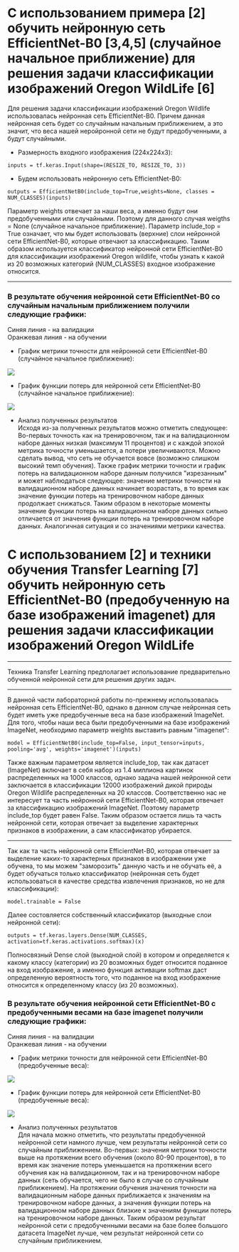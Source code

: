 # С использованием примера [2] обучить нейронную сеть EfficientNet-B0 [3,4,5] (случайное начальное приближение) для решения задачи классификации изображений Oregon WildLife [6]
Для решения задачи классификации изображений Oregon Wildlife использовалась нейронная сеть EfficientNet-B0. Причем данная нейронная сеть будет со случайным начальным приближением, а это значит, что веса нашей неройронной сети не будут предобученными, а будут случайными.  
* Размерность входного изображения (224x224x3):  
```
inputs = tf.keras.Input(shape=(RESIZE_TO, RESIZE_TO, 3))
```  
* Будем использовать нейронную сеть EfficientNet-B0:
```
outputs = EfficientNetB0(include_top=True,weights=None, classes = NUM_CLASSES)(inputs)
```
Параметр weights отвечает за наши веса, а именно будут они предобученными или случайными. Поэтому для данного случая weigths = None (случайное начальное приближение). Параметр include_top = True означает, что мы будет использовать (верхние) слои нейронной сети EfficientNet-B0, которые отвечают за классификацию. Таким образом используется классификатор нейронной сети EfficientNet-B0 для классификации изображений Oregon wildlife, чтобы узнать к какой из 20 возможных категорий (NUM_CLASSES) входное изображение относится.  
***  
### В результате обучения нейронной сети EfficientNet-B0 со случайным начальным приближением получили следующие графики:  
Синяя линия - на валидации  
Оранжевая линия - на обучении  
* График метрики точности для нейронной сети EfficientNet-B0 (случайное начальное приближение):  
<img src="./epoch_categorical_accuracy_no_imagenet.svg">

* График функции потерь для нейронной сети EfficientNet-B0 (случайное начальное приближение):  

<img src="./epoch_loss_no_imagenet.svg">

* Анализ полученных результатов  
Исходя из-за полученных результатов можно отметить следующее: Во-первых точность как на тренировочном, так и на валидационном наборе данных низкая (максимум 11 процентов) и с каждой эпохой метрика точности уменьшается, а потери увеличиваются. Можно сделать вывод, что сеть не обучается вовсе (возможно слишком высокий темп обучения). Также график метрики точности и график потерь на валидационном наборе данным получился "изрезанным" и может наблюдаться следующее: значение метрики точности на валидационном наборе данных начинает возрастать, в то время как значение функции потерь на тренировочном наборе данных продолжает снижаться. Таким образом в некоторые моменты значение функции потерь на валидационном наборе данных сильно отличается от значения функции потерь на тренировочном наборе данных. Аналогичная ситуация и со значениями метрики качества. 
# С использованием [2] и техники обучения Transfer Learning [7] обучить нейронную сеть EfficientNet-B0 (предобученную на базе изображений imagenet) для решения задачи классификации изображений Oregon WildLife  
***  
Техника Transfer Learning предполагает использование предварительно обученной нейронной сети для решения других задач.  
***  
В данной части лабораторной работы по-прежнему использовалась нейронная сеть EfficientNet-B0, однако в данном случае нейронная сеть будет иметь уже предобученные веса на базе изображений ImageNet. Для того, чтобы наши веса были предобученными на базе изображений ImageNet, необходимо параметр weights выставить равным "imagenet":
```
model = EfficientNetB0(include_top=False, input_tensor=inputs, pooling='avg', weights='imagenet')(inputs) 
```
Также важным параметром является include_top, так как датасет (ImageNet) включает в себя набор из 1.4 миллиона картинок распределенных на 1000 классов, однако задача нашей нейронной сети заключается в классификации 12000 изображений дикой природы Oregon Wildlife распределенных на 20 классов. Соответственно нас не интересует та часть нейронной сети EfficientNet-B0, которая отвечает за классификацию изображений ImageNet. Поэтому параметр include_top будет равен False. Таким образом остается лишь та часть нейронной сети, которая отвечает за выделение характерных признаков в изображении, а сам классификатор убирается.  
*** 
Так как та часть нейронной сети EfficientNet-B0, которая отвечает за выделение каких-то характерных признаков в изображении уже обучена, то мы можем "заморозить" данную часть и не обучать её, а будет обучаться только классификатор (нейронная сеть будет использоваться в качестве средства извлечения признаков, но не для классификации):
```
model.trainable = False
```
Далее состовляется собственный классификатор (выходные слои нейронной сети):  
```
outputs = tf.keras.layers.Dense(NUM_CLASSES, activation=tf.keras.activations.softmax)(x)
```
Полносвязный Dense слой (выходной слой) в котором и определяется к какому классу (категории) из 20 возможных будет относится поданное на вход изображение, а именно функция активации softmax даст определенную вероятность того, что поданное на вход изображение относится к определенному классу (из 20 возможных).
### В результате обучения нейронной сети EfficientNet-B0 с предобученными весами на базе imagenet получили следующие графики:  
Синяя линия - на валидации  
Оранжевая линия - на обучении  
* График метрики точности для нейронной сети EfficientNet-B0 (предобученные веса):  
<img src="./epoch_categorical_accuracy_no_imagenet.svg">

* График функции потерь для нейронной сети EfficientNet-B0 (предобученные веса):  

<img src="./epoch_loss_no_imagenet.svg">  

* Анализ полученных результатов  
Для начала можно отметить, что результаты предобученной нейронной сети намного лучше, чем результаты нейронной сети со случайным приближением. Во-первых: значения метрики точности выше на протяжении всего обучения (около 80-90 процентов), в то время как значение потерь уменьшается на протяжении всего обучения как на валидационном, так и на тренировочном наборе данных (сеть обучается, чего не было в случае со случайным приближением). На протяжении обучения значения точности на валидационным наборе данных приближается к значениям на тренировочном наборе данных, а значения функции потерь на валидационном наборе данных близкие к значениям функции потерь на тренировочном наборе данных. Таким образом результат нейронной сети с предобученными весами на базе более большого датасета ImageNet лучше, чем результат нейронной сети со случайным приближением.
